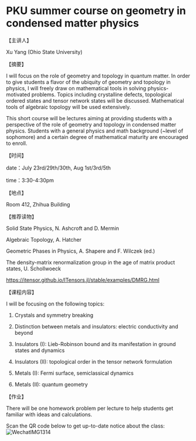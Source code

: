 # PKU summer course on geometry in condensed matter physics

【主讲人】

Xu Yang (Ohio State University)

【摘要】

 I will focus on the role of geometry and topology in quantum matter. In order to give students a flavor of the ubiquity of geometry and topology in physics, I will freely draw on mathematical tools in solving physics-motivated problems. Topics including crystalline defects, topological ordered states and tensor network states will be discussed. Mathematical tools of algebraic topology will be used extensively.

This short course will be lectures aiming at providing students with a perspective of the role of geometry and topology in condensed matter physics. Students with a general physics and math background (~level of sophomore) and a certain degree of mathematical maturity are encouraged to enroll.

【时间】

date：July 23rd/29th/30th, Aug 1st/3rd/5th 

time：3:30-4:30pm

【地点】

Room 412, Zhihua Building

【推荐读物】

Solid State Physics, N. Ashcroft and D. Mermin

Algebraic Topology, A. Hatcher

Geometric Phases in Physics, A. Shapere and F. Wilczek (ed.)

The density-matrix renormalization group in the age of matrix product states, U. Schollwoeck

https://itensor.github.io/ITensors.jl/stable/examples/DMRG.html

【课程内容】

I will be focusing on the following topics:

1. Crystals and symmetry breaking

2. Distinction between metals and insulators: electric conductivity and beyond

3. Insulators (I): Lieb-Robinson bound and its manifestation in ground states and dynamics

4. Insulators (II): topological order in the tensor network formulation

5. Metals (I): Fermi surface, semiclassical dynamics

6. Metals (II): quantum geometry

【作业】

There will be one homework problem per lecture to help students get familiar with ideas and calculations.   

Scan the QR code below to get up-to-date notice about the class:
![WechatIMG1314](https://github.com/user-attachments/assets/74cbf994-e994-4d22-a626-5310aae0b4ae)


